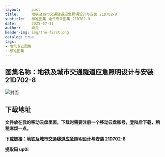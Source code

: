 ```yaml
---
layout:     post
title:      地铁及城市交通隧道应急照明设计与安装 21D702-8
subtitle:   标准图集 电气专业图集 21D702-8
date:       2025-07-11
author:     峰兄
header-img: img/the-first.png
catalog: true
tags:
- 电气专业图集
- 标准图集
---
```

## 图集名称：地铁及城市交通隧道应急照明设计与安装 21D702-8
![封面](https://pic1.imgdb.cn/item/6870ace158cb8da5c89b82c7.jpg)


## 下载地址 ##
**文件放在我的移动云盘里面，下载时需要注册一个移动云盘账号，登陆后下载，稍稍麻烦一点。**  
  
[**下载链接：地铁及城市交通隧道应急照明设计与安装 21D702-8**](https://caiyun.139.com/w/i/2oxwDB3hXCdwn)


**提取码 up0i**

